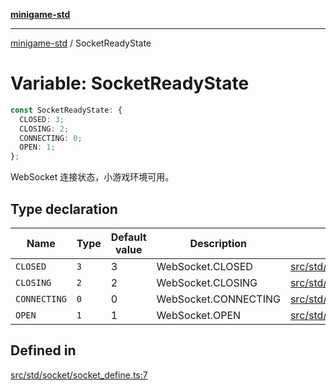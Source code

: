 [**minigame-std**](../README.md)

***

[minigame-std](../README.md) / SocketReadyState

# Variable: SocketReadyState

```ts
const SocketReadyState: {
  CLOSED: 3;
  CLOSING: 2;
  CONNECTING: 0;
  OPEN: 1;
};
```

WebSocket 连接状态，小游戏环境可用。

## Type declaration

| Name | Type | Default value | Description | Defined in |
| ------ | ------ | ------ | ------ | ------ |
| `CLOSED` | `3` | 3 | WebSocket.CLOSED | [src/std/socket/socket\_define.ts:23](https://github.com/JiangJie/minigame-std/blob/ddafbfd7359780ec38a81aeff021a80d33e07eb0/src/std/socket/socket_define.ts#L23) |
| `CLOSING` | `2` | 2 | WebSocket.CLOSING | [src/std/socket/socket\_define.ts:19](https://github.com/JiangJie/minigame-std/blob/ddafbfd7359780ec38a81aeff021a80d33e07eb0/src/std/socket/socket_define.ts#L19) |
| `CONNECTING` | `0` | 0 | WebSocket.CONNECTING | [src/std/socket/socket\_define.ts:11](https://github.com/JiangJie/minigame-std/blob/ddafbfd7359780ec38a81aeff021a80d33e07eb0/src/std/socket/socket_define.ts#L11) |
| `OPEN` | `1` | 1 | WebSocket.OPEN | [src/std/socket/socket\_define.ts:15](https://github.com/JiangJie/minigame-std/blob/ddafbfd7359780ec38a81aeff021a80d33e07eb0/src/std/socket/socket_define.ts#L15) |

## Defined in

[src/std/socket/socket\_define.ts:7](https://github.com/JiangJie/minigame-std/blob/ddafbfd7359780ec38a81aeff021a80d33e07eb0/src/std/socket/socket_define.ts#L7)
